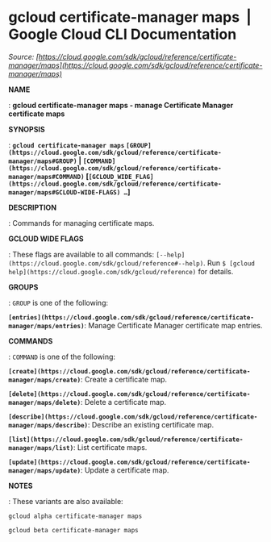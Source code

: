 # gcloud certificate-manager maps  |  Google Cloud CLI Documentation

*Source: [https://cloud.google.com/sdk/gcloud/reference/certificate-manager/maps](https://cloud.google.com/sdk/gcloud/reference/certificate-manager/maps)*

**NAME**

: **gcloud certificate-manager maps - manage Certificate Manager certificate maps**

**SYNOPSIS**

: **`gcloud certificate-manager maps` `[GROUP](https://cloud.google.com/sdk/gcloud/reference/certificate-manager/maps#GROUP)` | `[COMMAND](https://cloud.google.com/sdk/gcloud/reference/certificate-manager/maps#COMMAND)` [`[GCLOUD_WIDE_FLAG](https://cloud.google.com/sdk/gcloud/reference/certificate-manager/maps#GCLOUD-WIDE-FLAGS) …`]**

**DESCRIPTION**

: Commands for managing certificate maps.

**GCLOUD WIDE FLAGS**

: These flags are available to all commands: `[--help](https://cloud.google.com/sdk/gcloud/reference#--help)`.
Run `$ [gcloud help](https://cloud.google.com/sdk/gcloud/reference)` for details.

**GROUPS**

: ``GROUP`` is one of the following:

**`[entries](https://cloud.google.com/sdk/gcloud/reference/certificate-manager/maps/entries)`**:
Manage Certificate Manager certificate map entries.

**COMMANDS**

: ``COMMAND`` is one of the following:

**`[create](https://cloud.google.com/sdk/gcloud/reference/certificate-manager/maps/create)`**:
Create a certificate map.

**`[delete](https://cloud.google.com/sdk/gcloud/reference/certificate-manager/maps/delete)`**:
Delete a certificate map.

**`[describe](https://cloud.google.com/sdk/gcloud/reference/certificate-manager/maps/describe)`**:
Describe an existing certificate map.

**`[list](https://cloud.google.com/sdk/gcloud/reference/certificate-manager/maps/list)`**:
List certificate maps.

**`[update](https://cloud.google.com/sdk/gcloud/reference/certificate-manager/maps/update)`**:
Update a certificate map.

**NOTES**

: These variants are also available:

```
gcloud alpha certificate-manager maps
```

```
gcloud beta certificate-manager maps
```